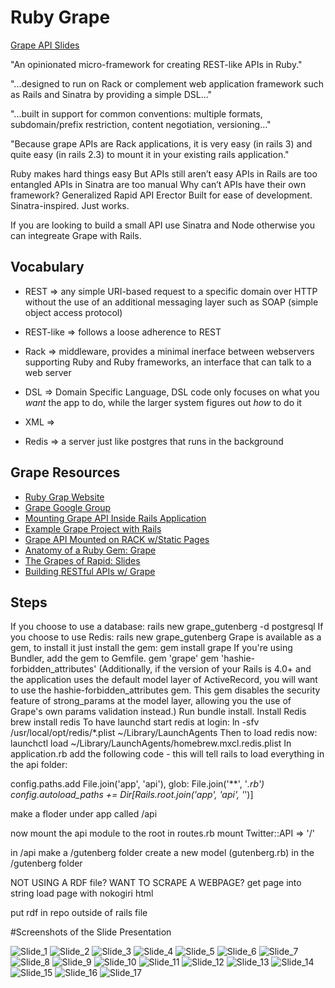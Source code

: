 # Ruby Grape

[Grape API Slides](http://slides.com/ruthacosta/deck/speaker "Grape API")

"An opinionated micro-framework for creating REST-like APIs in Ruby."

"...designed to run on Rack or complement web application framework such as Rails and Sinatra by providing a simple DSL..."

"...built in support for common conventions: multiple formats, subdomain/prefix restriction, content negotiation, versioning..."

"Because grape APIs are Rack applications, it is very easy (in rails 3) and quite easy (in rails 2.3) to mount it in your existing rails application."

Ruby makes hard things easy
But APIs still aren’t easy
APIs in Rails are too entangled
APIs in Sinatra are too manual
Why can’t APIs
have their own framework?
Generalized Rapid
API
Erector
Built for ease of development.
Sinatra-inspired.
Just works.

If you are looking to build a small API use Sinatra and Node otherwise you can integreate Grape with Rails.

## Vocabulary

* REST => any simple URI-based request to a specific domain over HTTP without the use of an additional messaging layer such as SOAP (simple object access protocol)

* REST-like => follows a loose adherence to REST

* Rack => middleware, provides a minimal inerface between webservers supporting Ruby and Ruby frameworks, an interface that can talk to a web server

* DSL => Domain Specific Language, DSL code only focuses on what you *want* the app to do, while the larger system figures out *how* to do it

* XML =>

* Redis => a server just like postgres that runs in the background


## Grape Resources
* [Ruby Grap Website](http://www.ruby-grape.org)
* [Grape Google Group](https://groups.google.com/forum/#!forum/ruby-grape)
* [Mounting Grape API Inside Rails Application](http://martinciu.com/2011/01/mounting-grape-api-inside-rails-application.html)
* [Example Grape Project with Rails](http://todorailsapi.herokuapp.com/doc/api#!/lists/POST_api_todo_lists_format_post_1)
* [Grape API Mounted on RACK w/Static Pages](http://code.dblock.org/2012/01/30/grape-api-mounted-on-rack-w-static-pages.html)
* [Anatomy of a Ruby Gem: Grape](https://vimeo.com/98830727)
* [The Grapes of Rapid: Slides](https://cloud.github.com/downloads/ruby-grape/grape/The%20Grapes%20of%20Rapid.pdf)
* [Building RESTful APIs w/ Grape](http://www.slideshare.net/dblockdotorg/building-restful-apis-w-grape)



## Steps
If you choose to use a database:
rails new grape_gutenberg -d postgresql
If you choose to use Redis:
rails new grape_gutenberg
Grape is available as a gem, to install it just install the gem:
gem install grape
If you're using Bundler, add the gem to Gemfile.
gem 'grape'
gem 'hashie-forbidden_attributes' (Additionally, if the version of your Rails is 4.0+ and the application uses the default model layer of ActiveRecord, you will want to use the hashie-forbidden_attributes gem. This gem disables the security feature of strong_params at the model layer, allowing you the use of Grape's own params validation instead.)
Run 
bundle install.
Install Redis
brew install redis
To have launchd start redis at login:
  ln -sfv /usr/local/opt/redis/*.plist ~/Library/LaunchAgents
Then to load redis now:
  launchctl load ~/Library/LaunchAgents/homebrew.mxcl.redis.plist
In application.rb add the following code - this will tell rails to load everything in the api folder:

config.paths.add File.join('app', 'api'), glob: File.join('**', '*.rb')
config.autoload_paths += Dir[Rails.root.join('app', 'api', '*')]

make a floder under app called /api

now mount the api module to the root in routes.rb
mount Twitter::API => '/'

in /api make a /gutenberg folder
create a new model (gutenberg.rb) in the /gutenberg folder


NOT USING A RDF file? WANT TO SCRAPE A WEBPAGE?
get page into string
load page with nokogiri html

put rdf in repo outside of rails file



#Screenshots of the Slide Presentation

![Slide_1](https://github.com/akaufman3/README.md/sweet_libs_grape/grape_gutenberg/app/assets/images/Slide_1.png)
![Slide_2](https://github.com/akaufman3/sweet_libs_grape/grape_gutenberg/app/assets/images/Slide_2.png)
![Slide_3](https://github.com/akaufman3/sweet_libs_grape/grape_gutenberg/app/assets/images/Slide_3.png)
![Slide_4](https://github.com/akaufman3/sweet_libs_grape/grape_gutenberg/app/assets/images/Slide_4.png)
![Slide_5](https://github.com/akaufman3/sweet_libs_grape/grape_gutenberg/app/assets/images/Slide_5.png)
![Slide_6](https://github.com/akaufman3/sweet_libs_grape/grape_gutenberg/app/assets/images/Slide_6.png)
![Slide_7](https://github.com/akaufman3/sweet_libs_grape/grape_gutenberg/app/assets/images/Slide_7.png)
![Slide_8](https://github.com/akaufman3/sweet_libs_grape/grape_gutenberg/app/assets/images/Slide_8.png)
![Slide_9](https://github.com/akaufman3/sweet_libs_grape/grape_gutenberg/app/assets/images/Slide_9.png)
![Slide_10](https://github.com/akaufman3/sweet_libs_grape/grape_gutenberg/app/assets/images/Slide_10.png)
![Slide_11](https://github.com/akaufman3/sweet_libs_grape/grape_gutenberg/app/assets/images/Slide_11.png)
![Slide_12](https://github.com/akaufman3/sweet_libs_grape/grape_gutenberg/app/assets/images/Slide_12.png)
![Slide_13](https://github.com/akaufman3/sweet_libs_grape/grape_gutenberg/app/assets/images/Slide_13.png)
![Slide_14](https://github.com/akaufman3/sweet_libs_grape/grape_gutenberg/app/assets/images/Slide_14.png)
![Slide_15](https://github.com/akaufman3/sweet_libs_grape/grape_gutenberg/app/assets/images/Slide_15.png)
![Slide_16](https://github.com/akaufman3/sweet_libs_grape/grape_gutenberg/app/assets/images/Slide_16.png)
![Slide_17](https://github.com/akaufman3/sweet_libs_grape/grape_gutenberg/app/assets/images/Slide_17.png)


